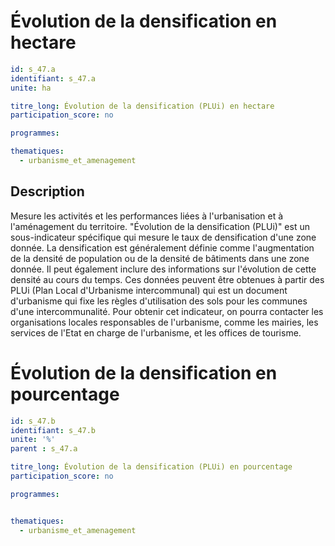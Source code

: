# Évolution de la densification en hectare
```yaml
id: s_47.a
identifiant: s_47.a
unite: ha

titre_long: Évolution de la densification (PLUi) en hectare
participation_score: no

programmes:

thematiques:
  - urbanisme_et_amenagement
```
## Description
Mesure les activités et les performances liées à l'urbanisation et à l'aménagement du territoire. "Évolution de la densification (PLUi)" est un sous-indicateur spécifique qui mesure le taux de densification d'une zone donnée. La densification est généralement définie comme l'augmentation de la densité de population ou de la densité de bâtiments dans une zone donnée. Il peut également inclure des informations sur l'évolution de cette densité au cours du temps. Ces données peuvent être obtenues à partir des PLUi (Plan Local d'Urbanisme intercommunal) qui est un document d'urbanisme qui fixe les règles d'utilisation des sols pour les communes d'une intercommunalité. Pour obtenir cet indicateur, on pourra contacter les organisations locales responsables de l'urbanisme, comme les mairies, les services de l'Etat en charge de l'urbanisme, et les offices de tourisme.


# Évolution de la densification en pourcentage
```yaml
id: s_47.b
identifiant: s_47.b
unite: '%'
parent : s_47.a

titre_long: Évolution de la densification (PLUi) en pourcentage
participation_score: no

programmes:


thematiques:
  - urbanisme_et_amenagement
```
